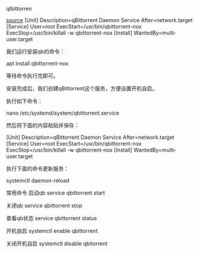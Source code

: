 qlbittorren

[source](https://post.smzdm.com/p/a60rl4dz/)
[Unit]
Description=qBittorrent Daemon Service
After=network.target
[Service]
User=root
ExecStart=/usr/bin/qbittorrent-nox
ExecStop=/usr/bin/killall -w qbittorrent-nox
[Install]
WantedBy=multi-user.target

我们运行安装qb的命令：

apt install qbittorrent-nox

等待命令执行完即可。

安装完成后，我们创建qBittorrent这个服务，方便设置开机自启。

执行如下命令：

nano /etc/systemd/system/qbittorrent.service

然后将下面的内容粘贴并保存：

[Unit]
Description=qBittorrent Daemon Service
After=network.target
[Service]
User=root
ExecStart=/usr/bin/qbittorrent-nox
ExecStop=/usr/bin/killall -w qbittorrent-nox
[Install]
WantedBy=multi-user.target

执行下面的命令更新服务：

systemctl daemon-reload

常用命令
启动qb
service qbittorrent start

关闭qb
service qbittorrent stop

查看qb状态
service qbittorrent status

开机自启
systemctl enable qbittorrent

关闭开机自启
systemctl disable qbitorrent

